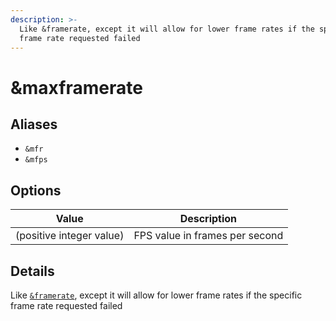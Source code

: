 ```yaml
---
description: >-
  Like &framerate, except it will allow for lower frame rates if the specific
  frame rate requested failed
---
```


# \&maxframerate

## Aliases

* `&mfr`
* `&mfps`

## Options

| Value                    | Description                    |
| ------------------------ | ------------------------------ |
| (positive integer value) | FPS value in frames per second |

## Details

Like [`&framerate`](../advanced-settings.md#framerateframe-rate), except it will allow for lower frame rates if the specific frame rate requested failed
